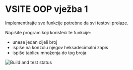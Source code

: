 ﻿# VSITE OOP vježba 1

Implementirajte sve funkcije potrebne da svi testovi prolaze.

Napišite program koji koristeći te funkcije:
- unese jedan cijeli broj
- ispiše na konzolu njegov heksadecimalni zapis
- ispiše tablicu množenja do tog broja

![Build and test status](https://github.com/vsite-oop/v01/actions/workflows/msbuild.yml/badge.svg)
